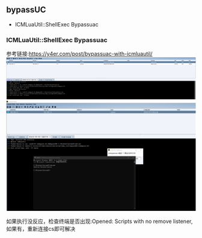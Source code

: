## bypassUC ##
* ICMLuaUtil::ShellExec Bypassuac

### ICMLuaUtil::ShellExec Bypassuac ###
参考链接:https://y4er.com/post/bypassuac-with-icmluautil/  
![](img/1.png)
![](img/2.png)

如果执行没反应，检查终端是否出现:Opened: Scripts with no remove listener,如果有，重新连接cs即可解决  
